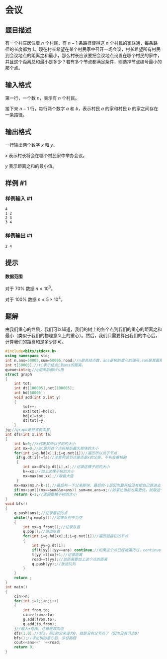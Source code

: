 # 会议

## 题目描述

有一个村庄居住着 $n$ 个村民，有 $n-1$ 条路径使得这 $n$ 个村民的家联通，每条路径的长度都为 $1$。现在村长希望在某个村民家中召开一场会议，村长希望所有村民到会议地点的距离之和最小，那么村长应该要把会议地点设置在哪个村民的家中，并且这个距离总和最小是多少？若有多个节点都满足条件，则选择节点编号最小的那个点。

## 输入格式

第一行，一个数 $n$，表示有 $n$ 个村民。

接下来 $n-1$ 行，每行两个数字 $a$ 和 $b$，表示村民 $a$ 的家和村民 $b$ 的家之间存在一条路径。

## 输出格式

一行输出两个数字 $x$ 和 $y$。

$x$ 表示村长将会在哪个村民家中举办会议。

$y$ 表示距离之和的最小值。

## 样例 #1

### 样例输入 #1

```
4
1 2 
2 3 
3 4
```

### 样例输出 #1

```
2 4
```

## 提示

#### 数据范围

对于 $70\%$ 数据 $n \le 10^3$。

对于 $100\%$ 数据 $n \le 5 \times 10^4$。

## 题解
由我们重心的性质，我们可以知道，我们的树上的各个点到我们的重心的距离之和最小（类似于我们的物理意义上的重心）。然后，我们只需要算出我们的中心后，计算我们的距离和是多少即可。
```cpp
#include<bits/stdc++.h>
using namespace std;
int n,ans=50005,sum=50005,road;//n是总结点数，ans是树的重心的编号,sum是其最那块的大小，road是总路程
int t[50005];//ti表示结点i到ans的距离。
queue<int>q;//q用来后面bfs用
struct graph
{
	int tot;
	int dt[100005],nxt[100005];
	int hd[50005];
	void add(int x,int y)
	{
		tot++;
		nxt[tot]=hd[x];
		hd[x]=tot;
		dt[tot]=y;
	}
}g;//graph是链式前向星。
int dfs(int x,int fa)
{
	int k=0;//k代表其所以子树的大小
	int mx=0;//mx是将这个点拆掉后最大那块的大小
	for(int i=g.hd[x];i;i=g.nxt[i])//遍历所以点子节点
	 if(g.dt[i]!=fa)//注意判该节点是否是x的父亲，不判会爆栈的
	 {
	 	int xx=dfs(g.dt[i],x);//记录这棵子树的大小
		k+=xx;//加上这棵子树的大小
		mx=max(mx,xx);//取最大值
	 }
	mx=max(mx,n-k-1);//最后判一下父亲那块，最后的-1是因为最开始没有把自己算进去
	if(mx<sum||(mx==sum&&x<ans)) sum=mx,ans=x;//如果比当前方案更优，就取这个方案
	return k+1;//返回整棵子树的大小
}
void bfs()
{
	q.push(ans);//记录最初的点
	while(!q.empty())//如果队列不为空
	{
		int xx=q.front();//记录队首
		q.pop();//弹出队首
		for(int i=g.hd[xx];i;i=g.nxt[i])//遍历链接它的节点
		{
			int yy=g.dt[i];
			if(t[yy]||yy==ans) continue;//如果这个点已经被遍历过，continue
			t[yy]=t[xx]+1;//记录距离
			road+=t[yy];//总距离要加上这个点的距离
			q.push(yy);//放进队列
		}
	}
	return ;
}
int main()
{
	cin>>n;
	for(int i=1;i<n;i++)
	{
		int from,to;
		cin>>from>>to;
		g.add(from,to);
		g.add(to,from);
	}//输入+存图，注意是双向边
	dfs(1,0);//dfs，把1的父亲设为0，就是没有父节点了（因为没有节点0）
	bfs();//求出树的重心后，求总路程
	cout<<ans<<' '<<road;
	return 0;
}
```